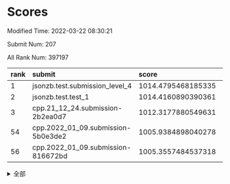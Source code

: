 # Scores

Modified Time: 2022-03-22 08:30:21

Submit Num: 207

All Rank Num: 397197

| rank |               submit               |       score        |       sigma        | pk_num |
| :--- | :--------------------------------- | :----------------- | :----------------- | :----- |
| 1    | jsonzb.test.submission_level_4     | 1014.4795468185335 | 0.8332604863722788 | 7678   |
| 2    | jsonzb.test.test_1                 | 1014.4160890390361 | 0.8368092801191377 | 7676   |
| 3    | cpp.21_12_24.submission-2b2ea0d7   | 1012.3177880549631 | 0.7996806313865276 | 7673   |
| 54   | cpp.2022_01_09.submission-5b0e3de2 | 1005.9384898040278 | 0.7359549271301811 | 7672   |
| 56   | cpp.2022_01_09.submission-816672bd | 1005.3557484537318 | 0.7185226206951028 | 7674   |


<details>
<summary>全部</summary>

| rank |                 submit                 |       score        |       sigma        | pk_num |
| :--- | :------------------------------------- | :----------------- | :----------------- | :----- |
| 1    | jsonzb.test.submission_level_4         | 1014.4795468185335 | 0.8332604863722788 | 7678   |
| 2    | jsonzb.test.test_1                     | 1014.4160890390361 | 0.8368092801191377 | 7676   |
| 3    | cpp.21_12_24.submission-2b2ea0d7       | 1012.3177880549631 | 0.7996806313865276 | 7673   |
| 4    | gobigger.level_3.submission_level_3_10 | 1012.2608325703158 | 0.7755593834516686 | 7675   |
| 5    | gobigger.level_3.submission_level_3_44 | 1011.0977939343253 | 0.7799669928147116 | 7677   |
| 6    | gobigger.level_3.submission_level_3_21 | 1010.8697182489357 | 0.7745968002551314 | 7672   |
| 7    | gobigger.level_3.submission_level_3_7  | 1010.844570066779  | 0.7824081104034022 | 7673   |
| 8    | gobigger.level_3.submission_level_3_14 | 1010.837912066078  | 0.7716053943481858 | 7679   |
| 9    | gobigger.level_3.submission_level_3_27 | 1010.8169950149226 | 0.7417360449783522 | 7676   |
| 10   | gobigger.level_3.submission_level_3_1  | 1010.7233887899223 | 0.7693910923958664 | 7676   |
| 11   | gobigger.level_3.submission_level_3_12 | 1010.6733513984893 | 0.7657966579912772 | 7675   |
| 12   | gobigger.level_3.submission_level_3_30 | 1010.6438077827834 | 0.7693917439634184 | 7679   |
| 13   | gobigger.level_3.submission_level_3_37 | 1010.6310836145858 | 0.758231722345819  | 7674   |
| 14   | gobigger.level_3.submission_level_3_24 | 1010.6093737423191 | 0.7779788276186757 | 7679   |
| 15   | gobigger.level_3.submission_level_3_0  | 1010.5802981342821 | 0.7499206806605545 | 7669   |
| 16   | gobigger.level_3.submission_level_3_9  | 1010.5167714180336 | 0.7701253516932131 | 7681   |
| 17   | gobigger.level_3.submission_level_3_19 | 1010.494626399349  | 0.7706525799317177 | 7672   |
| 18   | gobigger.level_3.submission_level_3_48 | 1010.3896338611584 | 0.7519254242030061 | 7674   |
| 19   | gobigger.level_3.submission_level_3_40 | 1010.3484123975909 | 0.7582568323278578 | 7674   |
| 20   | gobigger.level_3.submission_level_3_26 | 1010.2768297241356 | 0.7644686530512531 | 7680   |
| 21   | gobigger.level_3.submission_level_3_36 | 1010.212367431575  | 0.7437104094608188 | 7672   |
| 22   | gobigger.level_3.submission_level_3_42 | 1010.2077179412055 | 0.7793308921631128 | 7675   |
| 23   | gobigger.level_3.submission_level_3_8  | 1010.1409081714565 | 0.7590811201460819 | 7673   |
| 24   | gobigger.level_3.submission_level_3_15 | 1010.1346580201546 | 0.7615387863024361 | 7674   |
| 25   | gobigger.level_3.submission_level_3_2  | 1010.1253430406231 | 0.7888936397201914 | 7677   |
| 26   | gobigger.level_3.submission_level_3_38 | 1010.0742349545689 | 0.7369394212127165 | 7675   |
| 27   | gobigger.level_3.submission_level_3_22 | 1010.0107570438848 | 0.752160310776994  | 7672   |
| 28   | gobigger.level_3.submission_level_3_18 | 1010.0005687478948 | 0.7615621338449904 | 7678   |
| 29   | gobigger.level_3.submission_level_3_31 | 1009.9848581112589 | 0.7699270520024571 | 7676   |
| 30   | gobigger.level_3.submission_level_3_33 | 1009.9632692888032 | 0.7476494757051481 | 7678   |
| 31   | gobigger.level_3.submission_level_3_13 | 1009.9536776089    | 0.7600625081024562 | 7671   |
| 32   | gobigger.level_3.submission_level_3_35 | 1009.9360386424912 | 0.7693141114459701 | 7676   |
| 33   | gobigger.level_3.submission_level_3_11 | 1009.8140655550876 | 0.7466459753626239 | 7671   |
| 34   | gobigger.level_3.submission_level_3_39 | 1009.7893752266401 | 0.7727294535722621 | 7679   |
| 35   | gobigger.level_3.submission_level_3_43 | 1009.7647362612827 | 0.7707531519455235 | 7674   |
| 36   | gobigger.level_3.submission_level_3_3  | 1009.6698037801738 | 0.7649845076616119 | 7679   |
| 37   | gobigger.level_3.submission_level_3_4  | 1009.6497324905612 | 0.7653572566925722 | 7678   |
| 38   | gobigger.level_3.submission_level_3_47 | 1009.6493751132383 | 0.753026522953945  | 7677   |
| 39   | gobigger.level_3.submission_level_3_16 | 1009.5866568205978 | 0.7469877290168039 | 7673   |
| 40   | gobigger.level_3.submission_level_3_5  | 1009.5323611903531 | 0.7432551425103021 | 7673   |
| 41   | gobigger.level_3.submission_level_3_34 | 1009.5202609104404 | 0.7416025288313343 | 7677   |
| 42   | gobigger.level_3.submission_level_3_23 | 1009.5023865051879 | 0.7499208873090454 | 7674   |
| 43   | gobigger.level_3.submission_level_3_32 | 1009.4469276219298 | 0.7443061359069931 | 7680   |
| 44   | gobigger.level_3.submission_level_3_49 | 1009.3746457056029 | 0.7496364561625027 | 7678   |
| 45   | gobigger.level_3.submission_level_3_25 | 1009.2685125803105 | 0.7322492502125093 | 7676   |
| 46   | gobigger.level_3.submission_level_3_29 | 1009.1161330772289 | 0.7508282869815778 | 7672   |
| 47   | gobigger.level_3.submission_level_3_41 | 1008.9841693503193 | 0.747138909165284  | 7676   |
| 48   | gobigger.level_3.submission_level_3_6  | 1008.9384629400803 | 0.7559732281777194 | 7677   |
| 49   | gobigger.level_3.submission_level_3_28 | 1008.8967102433717 | 0.7393828952802305 | 7679   |
| 50   | gobigger.level_3.submission_level_3_20 | 1008.834137044844  | 0.7600598592168614 | 7680   |
| 51   | gobigger.level_3.submission_level_3_46 | 1008.8127774527904 | 0.7393323046258545 | 7678   |
| 52   | gobigger.level_3.submission_level_3_45 | 1008.8094612572019 | 0.7463036399818692 | 7672   |
| 53   | gobigger.level_3.submission_level_3_17 | 1007.5397328706708 | 0.7428058606675173 | 7675   |
| 54   | cpp.2022_01_09.submission-5b0e3de2     | 1005.9384898040278 | 0.7359549271301811 | 7672   |
| 55   | gobigger.level_1.submission_level_1_35 | 1005.4979883312828 | 0.7172732262959659 | 7673   |
| 56   | cpp.2022_01_09.submission-816672bd     | 1005.3557484537318 | 0.7185226206951028 | 7674   |
| 57   | gobigger.level_1.submission_level_1_16 | 1005.012496613522  | 0.7238506455568614 | 7677   |
| 58   | gobigger.level_1.submission_level_1_24 | 1004.9311935866072 | 0.7324857815571549 | 7676   |
| 59   | gobigger.level_1.submission_level_1_37 | 1004.82763265524   | 0.7167404531332426 | 7674   |
| 60   | gobigger.level_1.submission_level_1_8  | 1004.3719448221688 | 0.717122436111795  | 7678   |
| 61   | gobigger.level_1.submission_level_1_38 | 1004.3307416697372 | 0.7116840021744818 | 7683   |
| 62   | gobigger.level_1.submission_level_1_1  | 1004.2227732824275 | 0.711497202385037  | 7674   |
| 63   | gobigger.level_1.submission_level_1_30 | 1004.0481848883402 | 0.724485847670747  | 7671   |
| 64   | gobigger.level_1.submission_level_1_28 | 1003.8851930352936 | 0.7255975924800392 | 7675   |
| 65   | gobigger.level_1.submission_level_1_29 | 1003.8813814288084 | 0.738763247504548  | 7680   |
| 66   | gobigger.level_1.submission_level_1_22 | 1003.780160416216  | 0.7215964938924647 | 7674   |
| 67   | gobigger.level_1.submission_level_1_4  | 1003.7767097348716 | 0.723072984837302  | 7675   |
| 68   | gobigger.level_1.submission_level_1_32 | 1003.7333870647565 | 0.7233886938041905 | 7672   |
| 69   | gobigger.level_1.submission_level_1_25 | 1003.58736000908   | 0.7164686082088407 | 7673   |
| 70   | gobigger.level_1.submission_level_1_23 | 1003.5804718640144 | 0.7178454647123429 | 7671   |
| 71   | gobigger.level_1.submission_level_1_42 | 1003.542651197071  | 0.7139084581770909 | 7674   |
| 72   | gobigger.level_1.submission_level_1_11 | 1003.5336797689687 | 0.7194870073265276 | 7675   |
| 73   | gobigger.level_1.submission_level_1_36 | 1003.4102705150011 | 0.7210328160528012 | 7678   |
| 74   | gobigger.level_1.submission_level_1_7  | 1003.3985561755741 | 0.7202495862422406 | 7673   |
| 75   | gobigger.level_1.submission_level_1_9  | 1003.3808443056078 | 0.7214240836313575 | 7671   |
| 76   | gobigger.level_1.submission_level_1_19 | 1003.3001708799784 | 0.7198921225803273 | 7677   |
| 77   | gobigger.level_1.submission_level_1_46 | 1003.2785864901341 | 0.716894210553765  | 7675   |
| 78   | gobigger.level_1.submission_level_1_18 | 1003.2571627039054 | 0.7192469094754661 | 7675   |
| 79   | gobigger.level_1.submission_level_1_26 | 1003.2307972120585 | 0.7259945633255774 | 7674   |
| 80   | gobigger.level_1.submission_level_1_41 | 1003.2144373717875 | 0.709595846865602  | 7671   |
| 81   | gobigger.level_1.submission_level_1_47 | 1003.0596948749844 | 0.7046850729020953 | 7678   |
| 82   | gobigger.level_1.submission_level_1_27 | 1003.0205874176138 | 0.7342313136492187 | 7672   |
| 83   | gobigger.level_1.submission_level_1_49 | 1003.019280226732  | 0.7184901991750483 | 7673   |
| 84   | gobigger.level_1.submission_level_1_33 | 1003.0028002226134 | 0.72067608450619   | 7676   |
| 85   | gobigger.level_1.submission_level_1_34 | 1002.9943422456166 | 0.7274392017599811 | 7675   |
| 86   | gobigger.level_1.submission_level_1_45 | 1002.9928452630222 | 0.7094398271362587 | 7678   |
| 87   | gobigger.level_1.submission_level_1_20 | 1002.9919695683841 | 0.7148427524398865 | 7675   |
| 88   | gobigger.level_1.submission_level_1_44 | 1002.9186683180883 | 0.7062341552409429 | 7678   |
| 89   | gobigger.level_1.submission_level_1_40 | 1002.9170359716472 | 0.7129861561839407 | 7676   |
| 90   | gobigger.level_1.submission_level_1_13 | 1002.8631093489348 | 0.71462754242307   | 7677   |
| 91   | gobigger.level_1.submission_level_1_17 | 1002.86063263759   | 0.7169837085521277 | 7675   |
| 92   | gobigger.level_1.submission_level_1_15 | 1002.8560957531713 | 0.706086410177479  | 7678   |
| 93   | gobigger.level_1.submission_level_1_12 | 1002.7602386801016 | 0.7268461185737506 | 7674   |
| 94   | gobigger.level_1.submission_level_1_14 | 1002.6989850446856 | 0.7308985132490705 | 7679   |
| 95   | gobigger.level_1.submission_level_1_3  | 1002.6879074523514 | 0.7245774577992263 | 7677   |
| 96   | gobigger.level_1.submission_level_1_21 | 1002.5792975854505 | 0.721690513912989  | 7672   |
| 97   | gobigger.level_1.submission_level_1_10 | 1002.4771544336393 | 0.7215092726892912 | 7678   |
| 98   | gobigger.level_1.submission_level_1_48 | 1002.4589120703841 | 0.7179491937042162 | 7673   |
| 99   | gobigger.level_1.submission_level_1_6  | 1002.3817108953656 | 0.7094011579014431 | 7675   |
| 100  | gobigger.level_1.submission_level_1_2  | 1002.2808099242447 | 0.7142958524727767 | 7672   |
| 101  | gobigger.level_1.submission_level_1_5  | 1002.1333704843031 | 0.7170381923375353 | 7676   |
| 102  | gobigger.level_1.submission_level_1_31 | 1002.1049169512723 | 0.7062801789611531 | 7675   |
| 103  | gobigger.level_1.submission_level_1_39 | 1002.0873893388957 | 0.708476271356048  | 7675   |
| 104  | gobigger.level_1.submission_level_1_43 | 1002.0558614991709 | 0.711903991324811  | 7676   |
| 105  | gobigger.level_1.submission_level_1_0  | 1001.9218958978579 | 0.7051709721805262 | 7677   |
| 106  | gobigger.random.submission_random_8    | 997.2472730917491  | 0.7126415026193639 | 7676   |
| 107  | gobigger.random.submission_random_46   | 997.1817892488401  | 0.7090069612811921 | 7678   |
| 108  | gobigger.random.submission_random_47   | 997.0990049713604  | 0.7013303109575805 | 7674   |
| 109  | gobigger.random.submission_random_32   | 997.0630595501773  | 0.7119356117808244 | 7674   |
| 110  | gobigger.random.submission_random_43   | 997.0578709794368  | 0.7082587559948957 | 7670   |
| 111  | gobigger.random.submission_random_2    | 997.0568447395988  | 0.692951173643591  | 7675   |
| 112  | gobigger.random.submission_random_6    | 997.0468938806663  | 0.7079214570310569 | 7674   |
| 113  | gobigger.random.submission_random_4    | 997.0166173228604  | 0.707876349204185  | 7674   |
| 114  | gobigger.random.submission_random_39   | 996.9757046743005  | 0.7033663268210222 | 7675   |
| 115  | gobigger.random.submission_random_40   | 996.9040461517613  | 0.7216769273125617 | 7676   |
| 116  | gobigger.random.submission_random_28   | 996.8737003967774  | 0.7065766794591362 | 7675   |
| 117  | gobigger.random.submission_random_15   | 996.7144104386529  | 0.7141493356806223 | 7674   |
| 118  | gobigger.random.submission_random_45   | 996.6365792887893  | 0.7175482283169212 | 7673   |
| 119  | gobigger.random.submission_random_5    | 996.518642301032   | 0.7203481319963455 | 7675   |
| 120  | gobigger.random.submission_random_24   | 996.4672076932551  | 0.7067828172813625 | 7677   |
| 121  | gobigger.random.submission_random_10   | 996.4185425137077  | 0.7045169518354668 | 7677   |
| 122  | gobigger.random.submission_random_0    | 996.3644084668393  | 0.7028474721351132 | 7676   |
| 123  | gobigger.random.submission_random_31   | 996.3500849201617  | 0.716266370220954  | 7678   |
| 124  | gobigger.random.submission_random_26   | 996.2173996542142  | 0.712340049373573  | 7675   |
| 125  | gobigger.random.submission_random_13   | 996.1143009208363  | 0.7141565250015063 | 7674   |
| 126  | gobigger.random.submission_random_7    | 996.0688124845645  | 0.7178798349362623 | 7675   |
| 127  | gobigger.random.submission_random_49   | 996.0567182971619  | 0.716948658360205  | 7677   |
| 128  | gobigger.random.submission_random_22   | 996.013394599404   | 0.7216107687647502 | 7678   |
| 129  | gobigger.random.submission_random_41   | 995.9914620003653  | 0.716850082177416  | 7678   |
| 130  | gobigger.random.submission_random_12   | 995.9861709521267  | 0.7148242730587455 | 7674   |
| 131  | gobigger.random.submission_random_27   | 995.8329241061452  | 0.7096391241958121 | 7676   |
| 132  | gobigger.random.submission_random_19   | 995.7686097371269  | 0.7000436241563227 | 7673   |
| 133  | gobigger.random.submission_random_23   | 995.7572484785984  | 0.7017937212015397 | 7673   |
| 134  | gobigger.random.submission_random_34   | 995.7169062604283  | 0.6994897384405326 | 7669   |
| 135  | gobigger.random.submission_random_44   | 995.6831373012803  | 0.7140484293549002 | 7676   |
| 136  | gobigger.random.submission_random_38   | 995.6747023408586  | 0.7183351600696688 | 7678   |
| 137  | gobigger.random.submission_random_25   | 995.6056625433005  | 0.7172854705469489 | 7676   |
| 138  | gobigger.random.submission_random_1    | 995.5607300034474  | 0.7121842299863282 | 7672   |
| 139  | gobigger.random.submission_random_36   | 995.5517553305775  | 0.7119213320088129 | 7679   |
| 140  | gobigger.random.submission_random_35   | 995.432931200772   | 0.723017583183174  | 7676   |
| 141  | gobigger.random.submission_random_30   | 995.3618037188231  | 0.7138658939953204 | 7674   |
| 142  | gobigger.random.submission_random_21   | 995.3468982266015  | 0.7148275567193498 | 7673   |
| 143  | gobigger.random.submission_random_18   | 995.3448368349422  | 0.7201981998705902 | 7679   |
| 144  | gobigger.random.submission_random_14   | 995.3320928765305  | 0.7100526544709684 | 7673   |
| 145  | gobigger.random.submission_random_42   | 995.3191862621511  | 0.7110264788795091 | 7675   |
| 146  | gobigger.random.submission_random_29   | 995.2625435047646  | 0.7039125420673253 | 7674   |
| 147  | gobigger.random.submission_random_37   | 995.2314390606186  | 0.7093160902261134 | 7675   |
| 148  | gobigger.random.submission_random_16   | 995.2296663158675  | 0.7058852067365076 | 7673   |
| 149  | gobigger.random.submission_random_3    | 995.1441572010208  | 0.7108778277896459 | 7675   |
| 150  | gobigger.random.submission_random_20   | 995.0386428622662  | 0.7069420052718195 | 7677   |
| 151  | gobigger.random.submission_random_17   | 995.0271594451029  | 0.7160132357429585 | 7672   |
| 152  | gobigger.random.submission_random_33   | 994.928621963193   | 0.7428386380063442 | 7675   |
| 153  | gobigger.random.submission_random_11   | 994.7336791377847  | 0.703417852035021  | 7676   |
| 154  | gobigger.random.submission_random_48   | 994.7224239358779  | 0.7097303474225687 | 7675   |
| 155  | gobigger.random.submission_random_9    | 994.6280784956163  | 0.7159387677972259 | 7671   |
| 156  | gobigger.level_2.submission_level_2_36 | 993.9887441862628  | 0.7225138322355525 | 7674   |
| 157  | gobigger.level_2.submission_level_2_40 | 993.2506365626925  | 0.7293036312054496 | 7677   |
| 158  | gobigger.level_2.submission_level_2_7  | 993.1814421391628  | 0.7305584688920378 | 7678   |
| 159  | gobigger.level_2.submission_level_2_25 | 993.1367890068776  | 0.7352755179260966 | 7678   |
| 160  | gobigger.level_2.submission_level_2_5  | 992.9909089170876  | 0.7419980976222075 | 7671   |
| 161  | gobigger.level_2.submission_level_2_18 | 992.9873948781925  | 0.7324526421939502 | 7670   |
| 162  | gobigger.level_2.submission_level_2_30 | 992.9676632585971  | 0.7473358171605716 | 7674   |
| 163  | gobigger.level_2.submission_level_2_47 | 992.8883248743729  | 0.7274080083395541 | 7677   |
| 164  | gobigger.level_2.submission_level_2_10 | 992.8718647465021  | 0.7406101962276689 | 7674   |
| 165  | gobigger.level_2.submission_level_2_6  | 992.7710014869123  | 0.7354642155555955 | 7679   |
| 166  | gobigger.level_2.submission_level_2_15 | 992.7631102980952  | 0.7577752376764095 | 7677   |
| 167  | gobigger.level_2.submission_level_2_9  | 992.6864147174354  | 0.7398434453079877 | 7680   |
| 168  | gobigger.level_2.submission_level_2_1  | 992.6537395555932  | 0.7364638913610719 | 7673   |
| 169  | gobigger.level_2.submission_level_2_8  | 992.6243151349961  | 0.7433558146783972 | 7680   |
| 170  | gobigger.level_2.submission_level_2_26 | 992.6038847374278  | 0.749733100039786  | 7673   |
| 171  | gobigger.level_2.submission_level_2_37 | 992.6031320609547  | 0.7460902128994072 | 7673   |
| 172  | gobigger.level_2.submission_level_2_48 | 992.5604065772598  | 0.7407373600289874 | 7680   |
| 173  | gobigger.level_2.submission_level_2_38 | 992.4822505410201  | 0.7339744753480272 | 7680   |
| 174  | gobigger.level_2.submission_level_2_43 | 992.4325303177849  | 0.761592375402362  | 7680   |
| 175  | gobigger.level_2.submission_level_2_44 | 992.3930214613264  | 0.7513839935662535 | 7677   |
| 176  | gobigger.level_2.submission_level_2_14 | 992.3668926025802  | 0.7444770981846967 | 7672   |
| 177  | gobigger.level_2.submission_level_2_13 | 992.314703359054   | 0.7377514183219427 | 7677   |
| 178  | gobigger.level_2.submission_level_2_35 | 992.310946660223   | 0.7371371879982831 | 7676   |
| 179  | gobigger.level_2.submission_level_2_3  | 992.3078127329846  | 0.7529012350819931 | 7677   |
| 180  | gobigger.level_2.submission_level_2_39 | 992.2746837270925  | 0.7346081714101039 | 7674   |
| 181  | gobigger.level_2.submission_level_2_31 | 992.1324738942187  | 0.7396394241609846 | 7673   |
| 182  | gobigger.level_2.submission_level_2_23 | 992.1282225906571  | 0.7385900721308861 | 7670   |
| 183  | gobigger.level_2.submission_level_2_34 | 992.1127624756032  | 0.7482108871903065 | 7677   |
| 184  | gobigger.level_2.submission_level_2_28 | 992.0897161400762  | 0.750633261901488  | 7678   |
| 185  | gobigger.level_2.submission_level_2_11 | 992.0144971581792  | 0.7417795457684913 | 7675   |
| 186  | gobigger.level_2.submission_level_2_29 | 991.9544973843166  | 0.7376989757451233 | 7678   |
| 187  | gobigger.level_2.submission_level_2_22 | 991.8045545664181  | 0.7421770295502499 | 7676   |
| 188  | gobigger.level_2.submission_level_2_4  | 991.7987274014357  | 0.7338254230500931 | 7671   |
| 189  | gobigger.level_2.submission_level_2_41 | 991.7917850428407  | 0.7369377392793488 | 7682   |
| 190  | gobigger.level_2.submission_level_2_16 | 991.7787305723654  | 0.7472853265478636 | 7678   |
| 191  | gobigger.level_2.submission_level_2_42 | 991.7266519114468  | 0.7477239947128486 | 7680   |
| 192  | gobigger.level_2.submission_level_2_2  | 991.684082822308   | 0.7658053737560232 | 7674   |
| 193  | gobigger.level_2.submission_level_2_20 | 991.6412398317211  | 0.7681381117253463 | 7672   |
| 194  | gobigger.level_2.submission_level_2_45 | 991.5804683536923  | 0.7647217016923282 | 7672   |
| 195  | gobigger.level_2.submission_level_2_12 | 991.5434957385299  | 0.7461022111403592 | 7678   |
| 196  | gobigger.level_2.submission_level_2_49 | 991.3467446176804  | 0.7634473539556156 | 7671   |
| 197  | gobigger.level_2.submission_level_2_33 | 991.21474658313    | 0.7478062444952744 | 7676   |
| 198  | gobigger.level_2.submission_level_2_17 | 991.1452793887745  | 0.7622047613172576 | 7678   |
| 199  | gobigger.level_2.submission_level_2_46 | 991.1064467548401  | 0.7520399694796497 | 7671   |
| 200  | gobigger.level_2.submission_level_2_0  | 990.972902921668   | 0.7467558878919379 | 7674   |
| 201  | gobigger.level_2.submission_level_2_32 | 990.91313405275    | 0.7572392961953075 | 7675   |
| 202  | gobigger.level_2.submission_level_2_19 | 990.8297828491293  | 0.7677867271255971 | 7680   |
| 203  | gobigger.level_2.submission_level_2_27 | 990.7104970864307  | 0.7631986054902453 | 7677   |
| 204  | gobigger.level_2.submission_level_2_21 | 990.7045385834576  | 0.7625338743923931 | 7673   |
| 205  | gobigger.level_2.submission_level_2_24 | 990.1666972942348  | 0.762874148316009  | 7671   |
| 206  | gobigger.none.submission_none_0        | 976.8027712128373  | 1.4355983981582865 | 7673   |
| 207  | gobigger.none.submission_none_1        | 975.6126652382346  | 1.5886396201139728 | 7678   |

</details>